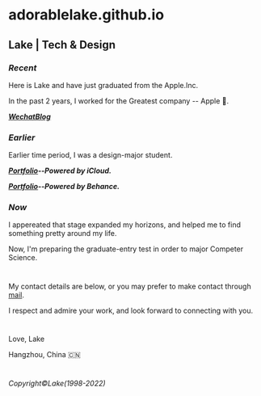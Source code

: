 # adorablelake.github.io

## Lake | Tech & Design

### _Recent_

Here is Lake and have just graduated from the Apple.Inc.

In the past 2 years, I worked for the Greatest company -- Apple 🍎.

_**[WechatBlog](https://mp.weixin.qq.com/s?__biz=MzU1NTY5MDU2OQ==&mid=2247483801&idx=1&sn=e62cf87115a93013339145f60bcfe9d8&chksm=fbd13ebfcca6b7a9a11e0310e19059356ca88dbb1c33da325f7a30f33f9578a786ff24a5e336&token=549323447&lang=zh_CN#rd)**_

### _Earlier_

Earlier time period, I was a design-major student.

_**[Portfolio](https://www.icloud.com.cn/keynote/0fdzznULKiOtoG5AT5WHVReGg#Personal_Portfolio_2021)--Powered by iCloud.**_

_**[Portfolio](https://www.behance.net/gallery/141884391/Personal-Portfolio-2021?)--Powered by Behance.**_

### _Now_

I appereated that stage expanded my horizons, and helped me to find something pretty around my life.

Now, I'm preparing the graduate-entry test in order to major Competer Science.

#

My contact details are below, or you may prefer to make contact through [mail](lakexia0928@icloud.com).

I respect and admire your work, and look forward to connecting with you.
#
Love, Lake

Hangzhou, China 🇨🇳 

#
_Copyright©️Lake(1998-2022)_
